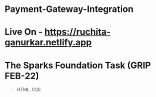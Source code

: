 # Payment-Gateway-Integration
# Live On - https://ruchita-ganurkar.netlify.app
# The Sparks Foundation Task (GRIP FEB-22)
> HTML, CSS
